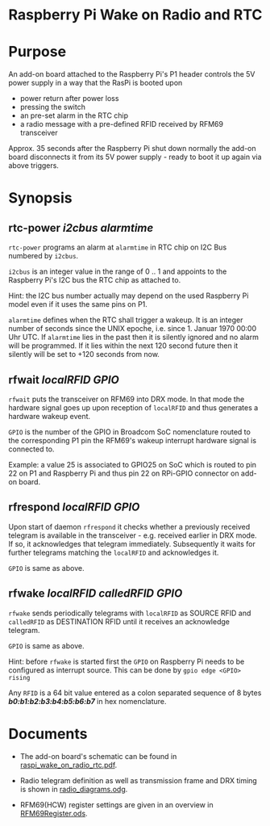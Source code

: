 Raspberry Pi Wake on Radio and RTC
==================================

# Purpose

An add-on board attached to the Raspberry Pi's P1 header controls the 5V power
supply in a way that the RasPi is booted upon

* power return after power loss
* pressing the switch
* an pre-set alarm in the RTC chip
* a radio message with a pre-defined RFID received by RFM69 transceiver

Approx. 35 seconds after the Raspberry Pi shut down normally the add-on board disconnects
it from its 5V power supply - ready to boot it up again via above triggers.

# Synopsis

## rtc-power  <I>i2cbus  alarmtime</I>

`rtc-power` programs an alarm at `alarmtime` in RTC chip on I2C Bus numbered by `i2cbus`.

`i2cbus` is an integer value in the range of 0 .. 1 and appoints to the Raspberry
Pi's I2C bus the RTC chip as attached to.

Hint: the I2C bus number actually may depend on the used Raspberry Pi model even if it
uses the same pins on P1.

`alarmtime` defines when the RTC shall trigger a wakeup. It is an integer
number of seconds since the UNIX epoche, i.e. since 1. Januar 1970 00:00 Uhr UTC.
If `alarmtime` lies in the past then it is silently ignored and no alarm will be
programmed. If it lies within the next 120 second future then it silently will be set
to +120 seconds from now.

## rfwait <I>localRFID GPIO</I>

`rfwait` puts the transceiver on RFM69 into DRX mode. In that mode the hardware
signal goes up upon reception of `localRFID` and thus generates a hardware
wakeup event.

`GPIO` is the number of the GPIO in Broadcom SoC nomenclature routed to the
corresponding P1 pin the RFM69's wakeup interrupt hardware signal is connected to.

Example: a value 25 is associated to GPIO25 on SoC which is routed to pin 22 on P1
and Raspberry Pi and thus pin 22 on RPi-GPIO connector on add-on board.

## rfrespond <I>localRFID GPIO</I>

Upon start of daemon `rfrespond` it checks whether a previously received telegram
is available in the transceiver - e.g. received earlier in DRX mode.
If so, it acknowledges that telegram immediately. Subsequently it waits for
further telegrams matching the `localRFID` and acknowledges it.

`GPIO` is same as above.

## rfwake <I>localRFID calledRFID GPIO</I>

`rfwake` sends periodically telegrams with `localRFID` as SOURCE RFID and
`calledRFID` as DESTINATION RFID until it receives an acknowledge telegram.

`GPIO` is same as above.

Hint: before `rfwake` is started first the `GPIO` on Raspberry Pi needs to be
configured as interrupt source. This can be done by
`gpio edge <GPIO> rising`

Any `RFID` is a 64 bit value entered as a colon separated sequence of 8 bytes
<B><I>b0:b1:b2:b3:b4:b5:b6:b7</I></B> in hex nomenclature.

# Documents

* The add-on board's schematic can be found in
[raspi_wake_on_radio_rtc.pdf](./Documents/raspi_wake_on_radio_rtc.pdf).

* Radio telegram definition as well as transmission frame and DRX timing is shown in
[radio_diagrams.odg](./Documents/radio_diagrams.odg).

* RFM69(HCW) register settings are given in an overview in
[RFM69Register.ods](./Documents/RFM69Register.ods).